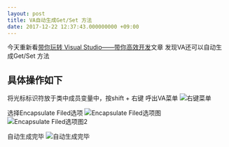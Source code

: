 ```yaml
---
layout: post
title: VA自动生成Get/Set 方法
date: 2017-12-22 12:37:43.000000000 +09:00
---
```

今天重新看[带你玩转 Visual Studio——带你高效开发](http://wiki.jikexueyuan.com/project/visual-studio/7.html)文章 发现VA还可以自动生成Get/Set 方法

## 具体操作如下

将光标标识符放于类中成员变量中，按shift + 右键 呼出VA菜单
![右键菜单](http://upload-images.jianshu.io/upload_images/5865351-f7508f67a087f761.png?imageMogr2/auto-orient/strip%7CimageView2/2/w/1240)

选择Encapsulate Filed选项
![Encapsulate Filed选项图](http://upload-images.jianshu.io/upload_images/5865351-73cab747dedb29b3.png?imageMogr2/auto-orient/strip%7CimageView2/2/w/1240)
![Encapsulate Filed选项图2](http://upload-images.jianshu.io/upload_images/5865351-2fbfe9efcd158d27.png?imageMogr2/auto-orient/strip%7CimageView2/2/w/1240)

自动生成完毕
![自动生成完毕](http://upload-images.jianshu.io/upload_images/5865351-8d9a91ddb7372cc5.png?imageMogr2/auto-orient/strip%7CimageView2/2/w/1240)
